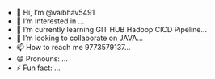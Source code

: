 - 👋 Hi, I’m @vaibhav5491
- 👀 I’m interested in ...
- 🌱 I’m currently learning GIT HUB Hadoop CICD Pipeline...
- 💞️ I’m looking to collaborate on JAVA...
- 📫 How to reach me 9773579137...
- 😄 Pronouns: ...
- ⚡ Fun fact: ...

<!---
vaibhav5491/vaibhav5491 is a ✨ special ✨ repository because its `README.md` (this file) appears on your GitHub profile.
You can click the Preview link to take a look at your changes.
--->
